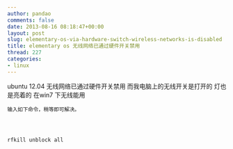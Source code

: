 ```yaml
---
author: pandao
comments: false
date: 2013-08-16 08:18:47+00:00
layout: post
slug: elementary-os-via-hardware-switch-wireless-networks-is-disabled
title: elementary os 无线网络已通过硬件开关禁用
thread: 227
categories:
- linux
---
```


ubuntu 12.04 无线网络已通过硬件开关禁用 而我电脑上的无线开关是打开的 灯也是亮着的 在win7 下无线能用



    
    输入如下命令，稍等即可解决。



    
    rfkill unblock all
